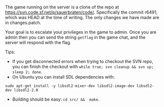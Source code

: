 The game running on the server is a clone of the repo at https://svn.code.sf.net/p/sauerbraten/code/. Specifically the commit r6491, which was HEAD at the time of writing. The only changes we have made are in changes.patch.

Your goal is to escalate your privileges in the game to admin. Once you are admin then you can send the string `getflag` in the game chat, and the server will respond with the flag. 

Tips:
- If you get disconnected errors when trying to checkout the SVN repo, you can finish the checkout with `while true; svn cleanup && svn up; sleep 2; done`.
- On Ubuntu you can install SDL dependencies with:
```
sudo apt-get install -y libsdl2-mixer-dev libsdl2-image-dev libsdl2-dev libsdl2-2.0
```
- Building should be easy: `cd src/ &&  make`.
